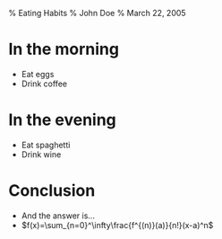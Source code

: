 % Eating Habits
% John Doe
% March 22, 2005

# In the morning

- Eat eggs
- Drink coffee

# In the evening

- Eat spaghetti
- Drink wine

# Conclusion

- And the answer is...
- $f(x)=\sum_{n=0}^\infty\frac{f^{(n)}(a)}{n!}(x-a)^n$ 